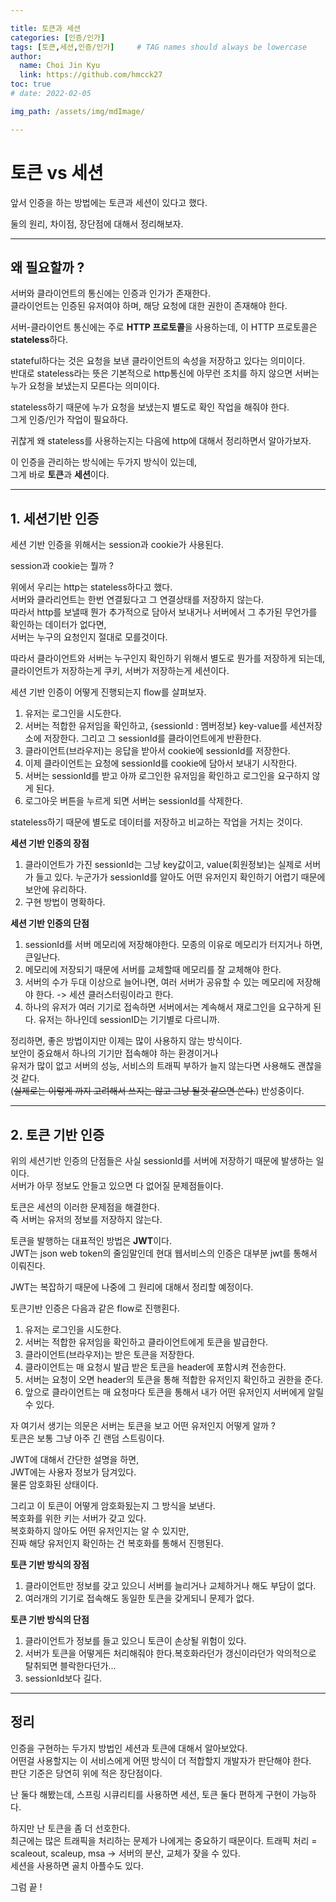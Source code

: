 ```yaml
---

title: 토큰과 세션
categories: [인증/인가]
tags: [토큰,세션,인증/인가]     # TAG names should always be lowercase
author:
  name: Choi Jin Kyu
  link: https://github.com/hmcck27
toc: true
# date: 2022-02-05

img_path: /assets/img/mdImage/

---
```



# 토큰 vs 세션

앞서 인증을 하는 방법에는 토큰과 세션이 있다고 했다.  

둘의 원리, 차이점, 장단점에 대해서 정리해보자.  

---

## 왜 필요할까 ?

서버와 클라이언트의 통신에는 인증과 인가가 존재한다.  
클라이언트는 인증된 유저여야 하며, 해당 요청에 대한 권한이 존재해야 한다.    

서버-클라이언트 통신에는 주로 **HTTP 프로토콜**을 사용하는데, 이 HTTP 프로토콜은 **stateless**하다.  

stateful하다는 것은 요청을 보낸 클라이언트의 속성을 저장하고 있다는 의미이다.  
반대로 stateless라는 뜻은 기본적으로 http통신에 아무런 조치를 하지 않으면 서버는 누가 요청을 보냈는지 모른다는 의미이다.  

stateless하기 때문에 누가 요청을 보냈는지 별도로 확인 작업을 해줘야 한다.  
그게 인증/인가 작업이 필요하다.  

귀찮게 왜 stateless를 사용하는지는 다음에 http에 대해서 정리하면서 알아가보자.  

이 인증을 관리하는 방식에는 두가지 방식이 있는데,  
그게 바로 **토큰**과 **세션**이다.

---

## 1. 세션기반 인증

세션 기반 인증을 위해서는 session과 cookie가 사용된다.  

session과 cookie는 뭘까 ?  

위에서 우리는 http는 stateless하다고 했다.  
서버와 클라리언트는 한번 연결됬다고 그 연결상태를 저장하지 않는다.  
따라서 http를 보낼때 뭔가 추가적으로 담아서 보내거나 서버에서 그 추가된 무언가를 확인하는 데이터가 없다면,  
서버는 누구의 요청인지 절대로 모를것이다.  

따라서 클라이언트와 서버는 누구인지 확인하기 위해서 별도로 뭔가를 저장하게 되는데,  
클라이언트가 저장하는게 쿠키, 서버가 저장하는게 세션이다.  

세션 기반 인증이 어떻게 진행되는지 flow를 살펴보자.  

1. 유저는 로그인을 시도한다.
2. 서버는 적합한 유저임을 확인하고, {sessionId : 멤버정보} key-value를 세션저장소에 저장한다. 그리고 그 sessionId를 클라이언트에게 반환한다.    
3. 클라이언트(브라우저)는 응답을 받아서 cookie에 sessionId를 저장한다.  
4. 이제 클라이언트는 요청에 sessionId를 cookie에 담아서 보내기 시작한다.
5. 서버는 sessionId를 받고 아까 로그인한 유저임을 확인하고 로그인을 요구하지 않게 된다.  
6. 로그아웃 버튼을 누르게 되면 서버는 sessionId를 삭제한다. 

stateless하기 때문에 별도로 데이터를 저장하고 비교하는 작업을 거치는 것이다.

**세션 기반 인증의 장점**  
1. 클라이언트가 가진 sessionId는 그냥 key값이고, value(회원정보)는 실제로 서버가 들고 있다. 누군가가 sessionId를 알아도 어떤 유저인지 확인하기 어렵기 때문에 보안에 유리하다.
2. 구현 방법이 명확하다. 

**세션 기반 인증의 단점**
1. sessionId를 서버 메모리에 저장해야한다. 모종의 이유로 메모리가 터지거나 하면, 큰일난다.
2. 메모리에 저장되기 때문에 서버를 교체할때 메모리를 잘 교체해야 한다.
3. 서버의 수가 두대 이상으로 늘어나면, 여러 서버가 공유할 수 있는 메모리에 저장해야 한다. -> 세션 클러스터링이라고 한다.  
4. 하나의 유저가 여러 기기로 접속하면 서버에서는 계속해서 재로그인을 요구하게 된다. 유저는 하나인데 sessionID는 기기별로 다르니까.

정리하면, 좋은 방법이지만 이제는 많이 사용하지 않는 방식이다.   
보안이 중요해서 하나의 기기만 접속해야 하는 환경이거나   
유저가 많이 없고 서버의 성능, 서비스의 트래픽 부하가 늘지 않는다면 사용해도 괜찮을것 같다.  
(~~실제로는 이렇게 까지 고려해서 쓰지는 않고 그냥 될것 같으면 쓴다.~~) 반성중이다.

---

## 2. 토큰 기반 인증

위의 세션기반 인증의 단점들은 사실 sessionId를 서버에 저장하기 때문에 발생하는 일이다.  
서버가 아무 정보도 안들고 있으면 다 없어질 문제점들이다.  

토큰은 세션의 이러한 문제점을 해결한다.  
즉 서버는 유저의 정보를 저장하지 않는다.  

토큰을 발행하는 대표적인 방법은 **JWT**이다.  
JWT는 json web token의 줄임말인데 현대 웹서비스의 인증은 대부분 jwt를 통해서 이뤄진다.  

JWT는 복잡하기 때문에 나중에 그 원리에 대해서 정리할 예정이다.  

토큰기반 인증은 다음과 같은 flow로 진행횐다.  

1. 유저는 로그인을 시도한다.
2. 서버는 적합한 유저임을 확인하고 클라이언트에게 토큰을 발급한다.
3. 클라이언트(브라우저)는 받은 토큰을 저장한다.
4. 클라이언트는 매 요청시 발급 받은 토큰을 header에 포함시켜 전송한다.  
5. 서버는 요청이 오면 header의 토큰을 통해 적합한 유저인지 확인하고 권한을 준다.  
6. 앞으로 클라이언트는 매 요청마다 토큰을 통해서 내가 어떤 유저인지 서버에게 알릴 수 있다.

자 여기서 생기는 의문은 서버는 토큰을 보고 어떤 유저인지 어떻게 알까 ?  
토큰은 보통 그냥 아주 긴 랜덤 스트링이다.  

JWT에 대해서 간단한 설명을 하면,  
JWT에는 사용자 정보가 담겨있다.  
물론 암호화된 상태이다.  

그리고 이 토큰이 어떻게 암호화됬는지 그 방식을 보낸다.  
복호화를 위한 키는 서버가 갖고 있다.  
복호화하지 않아도 어떤 유저인지는 알 수 있지만,  
진짜 해당 유저인지 확인하는 건 복호화를 통해서 진행된다.  

**토큰 기반 방식의 장점**
1. 클라이언트만 정보를 갖고 있으니 서버를 늘리거나 교체하거나 해도 부담이 없다.
2. 여러개의 기기로 접속해도 동일한 토큰을 갖게되니 문제가 없다.

**토큰 기반 방식의 단점**
1. 클라이언트가 정보를 들고 있으니 토큰이 손상될 위험이 있다.
2. 서버가 토큰을 어떻게든 처리해줘야 한다.복호화라던가 갱신이라던가 악의적으로 탈취되면 블락한다던가...
3. sessionId보다 길다.

---

## 정리

인증을 구현하는 두가지 방법인 세션과 토큰에 대해서 알아보았다.  
어떤걸 사용할지는 이 서비스에게 어떤 방식이 더 적합할지 개발자가 판단해야 한다.  
판단 기준은 당연히 위에 적은 장단점이다.  

난 둘다 해봤는데, 스프링 시큐리티를 사용하면 세션, 토큰 둘다 편하게 구현이 가능하다.  

하지만 난 토큰을 좀 더 선호한다.  
최근에는 많은 트래픽을 처리하는 문제가 나에게는 중요하기 때문이다.
트래픽 처리 = scaleout, scaleup, msa -> 서버의 분산, 교체가 잦을 수 있다.  
세션을 사용하면 골치 아플수도 있다.  

그럼 끝 !